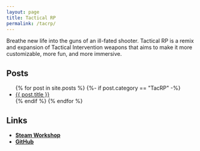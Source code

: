 ```yaml
---
layout: page
title: Tactical RP
permalink: /tacrp/
---
```


Breathe new life into the guns of an ill-fated shooter. Tactical RP is a remix and expansion of Tactical Intervention weapons that aims to make it more customizable, more fun, and more immersive.

## Posts
<ul>
  {% for post in site.posts %}
    {%- if post.category == "TacRP" -%}
    <li>
      <a href="{{ post.url }}">{{ post.title }}</a>
    </li>
    {% endif %}
  {% endfor %}
</ul>

## Links
- **[Steam Workshop](https://steamcommunity.com/sharedfiles/filedetails/?id=2588031232)**
- **[GitHub](https://github.com/HaodongMo/tacrp)**